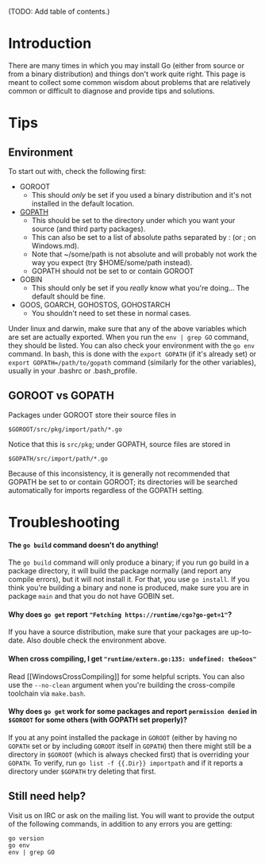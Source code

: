 (TODO: Add table of contents.)

# Introduction

There are many times in which you may install Go (either from source or from a binary distribution) and things don't work quite right.  This page is meant to collect some common wisdom about problems that are relatively common or difficult to diagnose and provide tips and solutions.

# Tips
## Environment

To start out with, check the following first:
  * GOROOT
    * This should _only_ be set if you used a binary distribution and it's not installed in the default location.
  * [GOPATH](http://golang.org/cmd/go#GOPATH_environment_variable)
    * This should be set to the directory under which you want your source (and third party packages).
    * This can also be set to a list of absolute paths separated by : (or ; on Windows.md).
    * Note that ~/some/path is not absolute and will probably not work the way you expect (try $HOME/some/path instead).
    * GOPATH should not be set to or contain GOROOT
  * GOBIN
    * This should only be set if you _really_ know what you're doing... The default should be fine.
  * GOOS, GOARCH, GOHOSTOS, GOHOSTARCH
    * You shouldn't need to set these in normal cases.

Under linux and darwin, make sure that any of the above variables which are set are actually exported.  When you run the ` env | grep GO ` command, they should be listed.  You can also check your environment with the ` go env ` command.  In bash, this is done with the ` export GOPATH ` (if it's already set) or ` export GOPATH=/path/to/gopath ` command (similarly for the other variables), usually in your .bashrc or .bash\_profile.

## GOROOT vs GOPATH
Packages under GOROOT store their source files in

` $GOROOT/src/pkg/import/path/*.go `

Notice that this is ` src/pkg `; under GOPATH, source files are stored in

` $GOPATH/src/import/path/*.go `

Because of this inconsistency, it is generally not recommended that GOPATH be set to or contain GOROOT; its directories will be searched automatically for imports regardless of the GOPATH setting.

# Troubleshooting
#### The ` go build ` command doesn't do anything!
The ` go build ` command will only produce a binary; if you run go build in a package directory, it will build the package normally (and report any compile errors), but it will not install it.  For that, you use ` go install `.  If you think you're building a binary and none is produced, make sure you are in package ` main ` and that you do not have GOBIN set.

#### Why does ` go get ` report ` "Fetching https://runtime/cgo?go-get=1" `?
If you have a source distribution, make sure that your packages are up-to-date.  Also double check the environment above.

#### When cross compiling, I get ` "runtime/extern.go:135: undefined: theGoos" `
Read [[WindowsCrossCompiling]] for some helpful scripts.  You can also use the ` --no-clean ` argument when you're building the cross-compile toolchain via ` make.bash `.

#### Why does ` go get ` work for some packages and report ` permission denied ` in ` $GOROOT ` for some others (with GOPATH set properly)?
If you at any point installed the package in ` GOROOT ` (either by having no ` GOPATH ` set or by including ` GOROOT ` itself in ` GOPATH `) then there might still be a directory in ` $GOROOT ` (which is always checked first) that is overriding your ` GOPATH `.  To verify, run ` go list -f {{.Dir}} importpath ` and if it reports a directory under ` $GOPATH ` try deleting that first.

## Still need help?
Visit us on IRC or ask on the mailing list.  You will want to provide the output of the following commands, in addition to any errors you are getting:
```
go version
go env
env | grep GO
```
